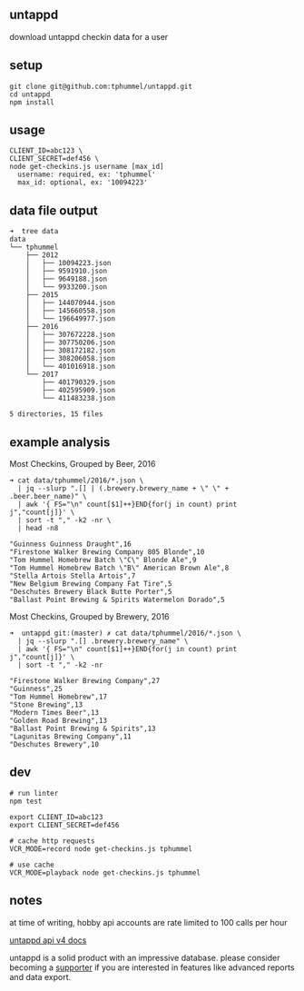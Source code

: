 ## untappd

download untappd checkin data for a user

## setup

```
git clone git@github.com:tphummel/untappd.git
cd untappd
npm install
```

## usage

```
CLIENT_ID=abc123 \
CLIENT_SECRET=def456 \
node get-checkins.js username [max_id]
  username: required, ex: 'tphummel'
  max_id: optional, ex: '10094223'
```

## data file output

```
➜  tree data            
data
└── tphummel
    ├── 2012
    │   ├── 10094223.json
    │   ├── 9591910.json
    │   ├── 9649188.json
    │   └── 9933200.json
    ├── 2015
    │   ├── 144070944.json
    │   ├── 145660558.json
    │   └── 196649977.json
    ├── 2016
    │   ├── 307672228.json
    │   ├── 307750206.json
    │   ├── 308172182.json
    │   ├── 308206058.json
    │   └── 401016918.json
    └── 2017
        ├── 401790329.json
        ├── 402595909.json
        └── 411483238.json

5 directories, 15 files

```

## example analysis

Most Checkins, Grouped by Beer, 2016
```
➜ cat data/tphummel/2016/*.json \
  | jq --slurp ".[] | (.brewery.brewery_name + \" \" + .beer.beer_name)" \
  | awk '{ FS="\n" count[$1]++}END{for(j in count) print j","count[j]}' \
  | sort -t "," -k2 -nr \
  | head -n8

"Guinness Guinness Draught",16
"Firestone Walker Brewing Company 805 Blonde",10
"Tom Hummel Homebrew Batch \"C\" Blonde Ale",9
"Tom Hummel Homebrew Batch \"B\" American Brown Ale",8
"Stella Artois Stella Artois",7
"New Belgium Brewing Company Fat Tire",5
"Deschutes Brewery Black Butte Porter",5
"Ballast Point Brewing & Spirits Watermelon Dorado",5
```

Most Checkins, Grouped by Brewery, 2016

```
➜  untappd git:(master) ✗ cat data/tphummel/2016/*.json \
  | jq --slurp ".[] .brewery.brewery_name" \
  | awk '{ FS="\n" count[$1]++}END{for(j in count) print j","count[j]}' \
  | sort -t "," -k2 -nr  

"Firestone Walker Brewing Company",27
"Guinness",25
"Tom Hummel Homebrew",17
"Stone Brewing",13
"Modern Times Beer",13
"Golden Road Brewing",13
"Ballast Point Brewing & Spirits",13
"Lagunitas Brewing Company",11
"Deschutes Brewery",10
```
## dev

```
# run linter
npm test

export CLIENT_ID=abc123
export CLIENT_SECRET=def456

# cache http requests
VCR_MODE=record node get-checkins.js tphummel

# use cache
VCR_MODE=playback node get-checkins.js tphummel
```

## notes
at time of writing, hobby api accounts are rate limited to 100 calls per hour

[untappd api v4 docs](https://untappd.com/api/docs/v4)

untappd is a solid product with an impressive database. please consider becoming a [supporter](https://untappd.com/supporter) if you are interested in features like advanced reports and data export.
